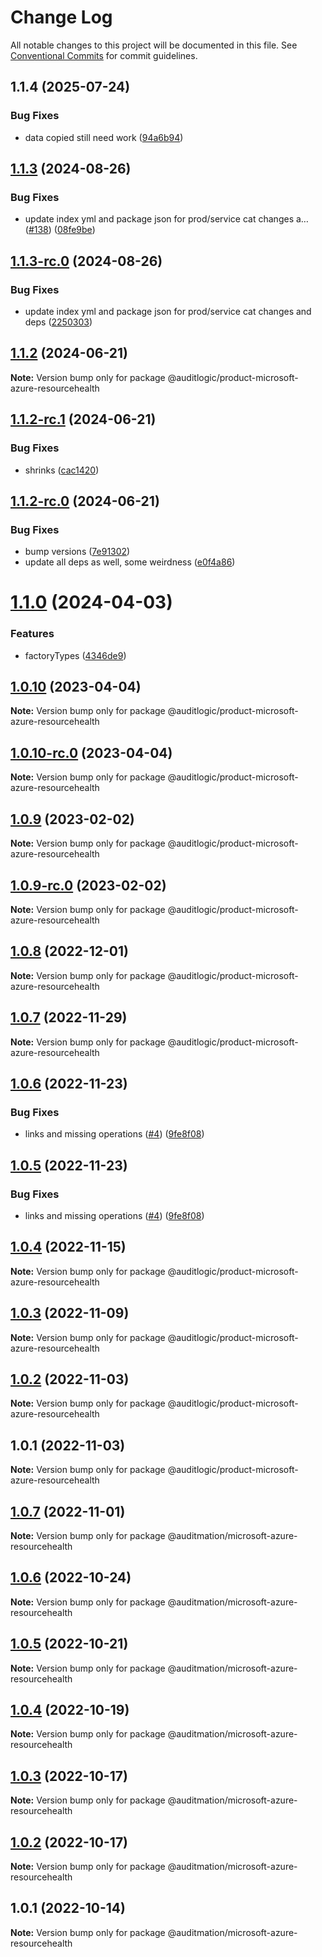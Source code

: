 # Change Log

All notable changes to this project will be documented in this file.
See [Conventional Commits](https://conventionalcommits.org) for commit guidelines.

## 1.1.4 (2025-07-24)


### Bug Fixes

* data copied still need work ([94a6b94](https://github.com/zerobias-org/product/commit/94a6b942fb0516367548599d739529536132755a))





## [1.1.3](https://github.com/auditlogic/product/compare/@auditlogic/product-microsoft-azure-resourcehealth@1.1.2...@auditlogic/product-microsoft-azure-resourcehealth@1.1.3) (2024-08-26)


### Bug Fixes

* update index yml and package json for prod/service cat changes a… ([#138](https://github.com/auditlogic/product/issues/138)) ([08fe9be](https://github.com/auditlogic/product/commit/08fe9beb1c8457462a19bc69caa02e6212d97e1a))





## [1.1.3-rc.0](https://github.com/auditlogic/product/compare/@auditlogic/product-microsoft-azure-resourcehealth@1.1.2...@auditlogic/product-microsoft-azure-resourcehealth@1.1.3-rc.0) (2024-08-26)


### Bug Fixes

* update index yml and package json for prod/service cat changes and deps ([2250303](https://github.com/auditlogic/product/commit/225030363a363608240135b7ebed386b28f01e4b))





## [1.1.2](https://github.com/auditlogic/product/compare/@auditlogic/product-microsoft-azure-resourcehealth@1.1.2-rc.1...@auditlogic/product-microsoft-azure-resourcehealth@1.1.2) (2024-06-21)

**Note:** Version bump only for package @auditlogic/product-microsoft-azure-resourcehealth





## [1.1.2-rc.1](https://github.com/auditlogic/product/compare/@auditlogic/product-microsoft-azure-resourcehealth@1.1.2-rc.0...@auditlogic/product-microsoft-azure-resourcehealth@1.1.2-rc.1) (2024-06-21)


### Bug Fixes

* shrinks ([cac1420](https://github.com/auditlogic/product/commit/cac14200fefcd8183ab69fe89a47bd3f70f563e9))





## [1.1.2-rc.0](https://github.com/auditlogic/product/compare/@auditlogic/product-microsoft-azure-resourcehealth@1.1.0...@auditlogic/product-microsoft-azure-resourcehealth@1.1.2-rc.0) (2024-06-21)


### Bug Fixes

* bump versions ([7e91302](https://github.com/auditlogic/product/commit/7e913023b8b312150ed7762c32fbbe616be71de5))
* update all deps as well, some weirdness ([e0f4a86](https://github.com/auditlogic/product/commit/e0f4a864714e2d3de6bbf3da014d5312fe53be2f))





# [1.1.0](https://github.com/auditlogic/product/compare/@auditlogic/product-microsoft-azure-resourcehealth@1.0.10...@auditlogic/product-microsoft-azure-resourcehealth@1.1.0) (2024-04-03)


### Features

* factoryTypes ([4346de9](https://github.com/auditlogic/product/commit/4346de92693aee892fccf725338ffc7b80ab182b))





## [1.0.10](https://github.com/auditlogic/product/compare/@auditlogic/product-microsoft-azure-resourcehealth@1.0.9...@auditlogic/product-microsoft-azure-resourcehealth@1.0.10) (2023-04-04)

**Note:** Version bump only for package @auditlogic/product-microsoft-azure-resourcehealth





## [1.0.10-rc.0](https://github.com/auditlogic/product/compare/@auditlogic/product-microsoft-azure-resourcehealth@1.0.9...@auditlogic/product-microsoft-azure-resourcehealth@1.0.10-rc.0) (2023-04-04)

**Note:** Version bump only for package @auditlogic/product-microsoft-azure-resourcehealth





## [1.0.9](https://github.com/auditlogic/product/compare/@auditlogic/product-microsoft-azure-resourcehealth@1.0.8...@auditlogic/product-microsoft-azure-resourcehealth@1.0.9) (2023-02-02)

**Note:** Version bump only for package @auditlogic/product-microsoft-azure-resourcehealth





## [1.0.9-rc.0](https://github.com/auditlogic/product/compare/@auditlogic/product-microsoft-azure-resourcehealth@1.0.8...@auditlogic/product-microsoft-azure-resourcehealth@1.0.9-rc.0) (2023-02-02)

**Note:** Version bump only for package @auditlogic/product-microsoft-azure-resourcehealth





## [1.0.8](https://github.com/auditlogic/product/compare/@auditlogic/product-microsoft-azure-resourcehealth@1.0.7...@auditlogic/product-microsoft-azure-resourcehealth@1.0.8) (2022-12-01)

**Note:** Version bump only for package @auditlogic/product-microsoft-azure-resourcehealth





## [1.0.7](https://github.com/auditlogic/product/compare/@auditlogic/product-microsoft-azure-resourcehealth@1.0.6...@auditlogic/product-microsoft-azure-resourcehealth@1.0.7) (2022-11-29)

**Note:** Version bump only for package @auditlogic/product-microsoft-azure-resourcehealth





## [1.0.6](https://github.com/auditlogic/product/compare/@auditlogic/product-microsoft-azure-resourcehealth@1.0.4...@auditlogic/product-microsoft-azure-resourcehealth@1.0.6) (2022-11-23)


### Bug Fixes

* links and missing operations ([#4](https://github.com/auditlogic/product/issues/4)) ([9fe8f08](https://github.com/auditlogic/product/commit/9fe8f08fe7c57fdb79f991ac35bd6ac2e7dcad38))





## [1.0.5](https://github.com/auditlogic/product/compare/@auditlogic/product-microsoft-azure-resourcehealth@1.0.4...@auditlogic/product-microsoft-azure-resourcehealth@1.0.5) (2022-11-23)


### Bug Fixes

* links and missing operations ([#4](https://github.com/auditlogic/product/issues/4)) ([9fe8f08](https://github.com/auditlogic/product/commit/9fe8f08fe7c57fdb79f991ac35bd6ac2e7dcad38))





## [1.0.4](https://github.com/auditlogic/product/compare/@auditlogic/product-microsoft-azure-resourcehealth@1.0.3...@auditlogic/product-microsoft-azure-resourcehealth@1.0.4) (2022-11-15)

**Note:** Version bump only for package @auditlogic/product-microsoft-azure-resourcehealth





## [1.0.3](https://github.com/auditlogic/product/compare/@auditlogic/product-microsoft-azure-resourcehealth@1.0.2...@auditlogic/product-microsoft-azure-resourcehealth@1.0.3) (2022-11-09)

**Note:** Version bump only for package @auditlogic/product-microsoft-azure-resourcehealth





## [1.0.2](https://github.com/auditlogic/product/compare/@auditlogic/product-microsoft-azure-resourcehealth@1.0.1...@auditlogic/product-microsoft-azure-resourcehealth@1.0.2) (2022-11-03)

**Note:** Version bump only for package @auditlogic/product-microsoft-azure-resourcehealth





## 1.0.1 (2022-11-03)

**Note:** Version bump only for package @auditlogic/product-microsoft-azure-resourcehealth





## [1.0.7](https://github.com/auditmation/store-content/compare/@auditmation/microsoft-azure-resourcehealth@1.0.6...@auditmation/microsoft-azure-resourcehealth@1.0.7) (2022-11-01)

**Note:** Version bump only for package @auditmation/microsoft-azure-resourcehealth





## [1.0.6](https://github.com/auditmation/store-content/compare/@auditmation/microsoft-azure-resourcehealth@1.0.5...@auditmation/microsoft-azure-resourcehealth@1.0.6) (2022-10-24)

**Note:** Version bump only for package @auditmation/microsoft-azure-resourcehealth





## [1.0.5](https://github.com/auditmation/store-content/compare/@auditmation/microsoft-azure-resourcehealth@1.0.4...@auditmation/microsoft-azure-resourcehealth@1.0.5) (2022-10-21)

**Note:** Version bump only for package @auditmation/microsoft-azure-resourcehealth





## [1.0.4](https://github.com/auditmation/store-content/compare/@auditmation/microsoft-azure-resourcehealth@1.0.3...@auditmation/microsoft-azure-resourcehealth@1.0.4) (2022-10-19)

**Note:** Version bump only for package @auditmation/microsoft-azure-resourcehealth





## [1.0.3](https://github.com/auditmation/store-content/compare/@auditmation/microsoft-azure-resourcehealth@1.0.2...@auditmation/microsoft-azure-resourcehealth@1.0.3) (2022-10-17)

**Note:** Version bump only for package @auditmation/microsoft-azure-resourcehealth





## [1.0.2](https://github.com/auditmation/store-content/compare/@auditmation/microsoft-azure-resourcehealth@1.0.1...@auditmation/microsoft-azure-resourcehealth@1.0.2) (2022-10-17)

**Note:** Version bump only for package @auditmation/microsoft-azure-resourcehealth





## 1.0.1 (2022-10-14)

**Note:** Version bump only for package @auditmation/microsoft-azure-resourcehealth
